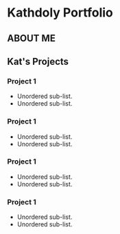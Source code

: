 # Kathdoly Portfolio
## ABOUT ME

## Kat's Projects
### Project 1
* Unordered sub-list. 
* Unordered sub-list. 

### Project 1
* Unordered sub-list. 
* Unordered sub-list. 

### Project 1
* Unordered sub-list. 
* Unordered sub-list. 

### Project 1
* Unordered sub-list. 
* Unordered sub-list. 
